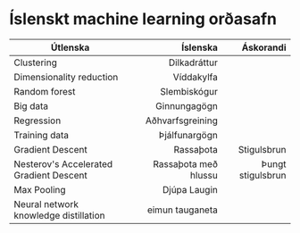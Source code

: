 # Íslenskt machine learning orðasafn
| Útlenska | Íslenska | Áskorandi |
| ---------- | ----------:| ------------:|
| Clustering | Dilkadráttur| 
| Dimensionality reduction | Víddakylfa |
| Random forest | Slembiskógur |
| Big data | Ginnungagögn |  
| Regression | Aðhvarfsgreining |
| Training data | Þjálfunargögn |    
| Gradient Descent | Rassaþota | Stigulsbrun |
| Nesterov's Accelerated Gradient Descent | Rassaþota með hlussu | Þungt stigulsbrun |
| Max Pooling | Djúpa Laugin |
| Neural network knowledge distillation | eimun tauganeta |
